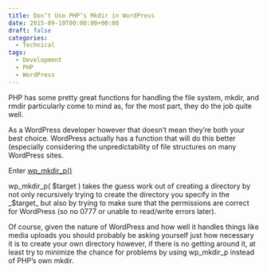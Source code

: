 ```yaml
---
title: Don’t Use PHP’s Mkdir in WordPress
date: 2015-09-10T00:00:00+00:00
draft: false
categories:
  - Technical
tags:
  - Development
  - PHP
  - WordPress
---
```


PHP has some pretty great functions for handling the file system, mkdir, and rmdir particularly come to mind as, for the most part, they do the job quite well.

As a WordPress developer however that doesn’t mean they’re both your best choice.
WordPress actually has a function that will do this better (especially considering the unpredictability of file structures on many WordPress sites.

Enter [wp_mkdir_p()](https://codex.wordpress.org/Function_Reference/wp_mkdir_p)

wp\_mkdir\_p( $target ) takes the guess work out of creating a directory by not only recursively trying to create the directory you specify in the _$target_ but also by trying to make sure that the permissions are correct for WordPress (so no 0777 or unable to read/write errors later).

Of course, given the nature of WordPress and how well it handles things like media uploads you should probably be asking yourself just how necessary it is to create your own directory however, if there is no getting around it, at least try to minimize the chance for problems by using wp\_mkdir\_p instead of PHP’s own mkdir.